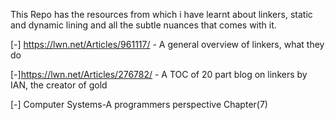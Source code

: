 This Repo has the resources from which i have learnt about linkers, static and dynamic lining and all the subtle nuances that comes with it.

[-] https://lwn.net/Articles/961117/ - A general overview of linkers, what they do

[-]https://lwn.net/Articles/276782/  - A TOC of 20 part blog on linkers by IAN, the creator of gold

[-] Computer Systems-A programmers perspective Chapter(7)


